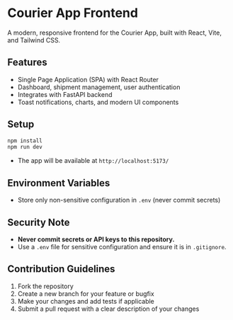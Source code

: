 # Courier App Frontend

A modern, responsive frontend for the Courier App, built with React, Vite, and Tailwind CSS.

## Features
- Single Page Application (SPA) with React Router
- Dashboard, shipment management, user authentication
- Integrates with FastAPI backend
- Toast notifications, charts, and modern UI components

## Setup
```sh
npm install
npm run dev
```
- The app will be available at `http://localhost:5173/`

## Environment Variables
- Store only non-sensitive configuration in `.env` (never commit secrets)

## Security Note
- **Never commit secrets or API keys to this repository.**
- Use a `.env` file for sensitive configuration and ensure it is in `.gitignore`.

## Contribution Guidelines
1. Fork the repository
2. Create a new branch for your feature or bugfix
3. Make your changes and add tests if applicable
4. Submit a pull request with a clear description of your changes

